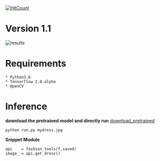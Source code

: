 
[![HitCount](http://hits.dwyl.com/anish9/Fashion-AI-segmentation.svg)](http://hits.dwyl.com/anish9/Fashion-AI-segmentation)

# Version 1.1
![results](https://github.com/anish9/Fashion-AI-segmentation/blob/master/result/collage.png)

# Requirements
```
* Python3.6
* Tensorflow 2.0-alpha
* OpenCV
```
# Inference
****download the pretrained model and directly run****
[download_pretrained](https://drive.google.com/open?id=14vTYmsHjUYv3VPo1Byrecs3NQuvJo89t)
```
python run.py mydress.jpg

```

****Snippet Module****
```
api    = fashion_tools(f,saved)
image_ = api.get_dress()

```



